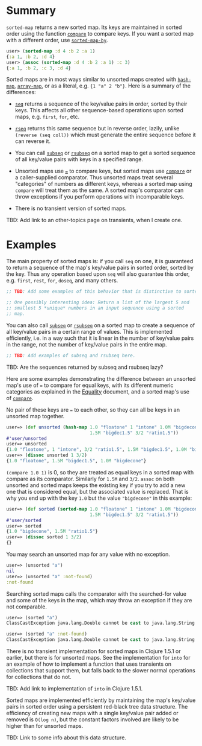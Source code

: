 # Summary

`sorted-map` returns a new sorted map.  Its keys are maintained in
sorted order using the function [`compare`][doc-compare] to compare
keys.  If you want a sorted map with a different order, use
[`sorted-map-by`][doc-sorted-map-by].

[doc-compare]: https://github.com/jafingerhut/thalia/blob/master/doc/project-docs/clojure.core-1.5.1/clojure.core/compare.md
[doc-sorted-map-by]: https://github.com/jafingerhut/thalia/blob/master/doc/project-docs/clojure.core-1.5.1/clojure.core/sorted-map-by.md

```clojure
user> (sorted-map :d 4 :b 2 :a 1)
{:a 1, :b 2, :d 4}
user> (assoc (sorted-map :d 4 :b 2 :a 1) :c 3)
{:a 1, :b 2, :c 3, :d 4}
```

Sorted maps are in most ways similar to unsorted maps created with
[`hash-map`][doc-hash-map], [`array-map`][doc-array-map], or as a
literal, e.g. `{1 "a" 2 "b"}`.  Here is a summary of the differences:

* [`seq`][doc-seq] returns a sequence of the key/value pairs in order,
  sorted by their keys.  This affects all other sequence-based
  operations upon sorted maps, e.g. `first`, `for`, etc.

* [`rseq`][doc-rseq] returns this same sequence but in reverse order,
  lazily, unlike `(reverse (seq coll))` which must generate the entire
  sequence before it can reverse it.

* You can call [`subseq`][doc-subseq] or [`rsubseq`][doc-rsubseq] on a
  sorted map to get a sorted sequence of all key/value pairs with keys
  in a specified range.

* Unsorted maps use [`=`][Equality] to compare keys, but sorted maps
  use [`compare`][doc-compare] or a caller-supplied comparator.  Thus
  unsorted maps treat several "categories" of numbers as different
  keys, whereas a sorted map using `compare` will treat them as the
  same.  A sorted map's comparator can throw exceptions if you perform
  operations with incomparable keys.

* There is no transient version of sorted maps.

TBD: Add link to an other-topics page on transients, when I create
one.

[doc-hash-map]: https://github.com/jafingerhut/thalia/blob/master/doc/project-docs/clojure.core-1.5.1/clojure.core/hash-map.md
[doc-array-map]: https://github.com/jafingerhut/thalia/blob/master/doc/project-docs/clojure.core-1.5.1/clojure.core/array-map.md
[doc-seq]: https://github.com/jafingerhut/thalia/blob/master/doc/project-docs/clojure.core-1.5.1/clojure.core/seq.md
[doc-rseq]: https://github.com/jafingerhut/thalia/blob/master/doc/project-docs/clojure.core-1.5.1/clojure.core/rseq.md
[doc-subseq]: https://github.com/jafingerhut/thalia/blob/master/doc/project-docs/clojure.core-1.5.1/clojure.core/subseq.md
[doc-rsubseq]: https://github.com/jafingerhut/thalia/blob/master/doc/project-docs/clojure.core-1.5.1/clojure.core/rsubseq.md
[Equality]: https://github.com/jafingerhut/thalia/blob/master/doc/other-topics/equality.md
[doc-compare]: https://github.com/jafingerhut/thalia/blob/master/doc/project-docs/clojure.core-1.5.1/clojure.core/compare.md


# Examples

The main property of sorted maps is: if you call `seq` on one, it is
guaranteed to return a sequence of the map's key/value pairs in sorted
order, sorted by the key.  Thus any operation based upon `seq` will
also guarantee this order, e.g. `first`, `rest`, `for`, `doseq`, and
many others.

```clojure
;; TBD: Add some examples of this behavior that is distinctive to sorted maps.

;; One possibly interesting idea: Return a list of the largest 5 and
;; smallest 5 *unique* numbers in an input sequence using a sorted
;; map.

```

You can also call [`subseq`][doc-subseq] or [`rsubseq`][doc-rsubseq]
on a sorted map to create a sequence of all key/value pairs in a
certain range of values.  This is implemented efficiently, i.e. in a
way such that it is linear in the number of key/value pairs in the
range, not the number of key/value pairs in the entire map.

```clojure
;; TBD: Add examples of subseq and rsubseq here.

```

TBD: Are the sequences returned by subseq and rsubseq lazy?

Here are some examples demonstrating the difference between an
unsorted map's use of `=` to compare for equal keys, with its
different numeric categories as explained in the [Equality][Equality]
document, and a sorted map's use of [`compare`][doc-compare].

No pair of these keys are `=` to each other, so they can all be keys
in an unsorted map together.

```clojure
user=> (def unsorted (hash-map 1.0 "floatone" 1 "intone" 1.0M "bigdecone"
                               1.5M "bigdec1.5" 3/2 "ratio1.5"))
#'user/unsorted
user=> unsorted
{1.0 "floatone", 1 "intone", 3/2 "ratio1.5", 1.5M "bigdec1.5", 1.0M "bigdecone"}
user=> (dissoc unsorted 1 3/2)
{1.0 "floatone", 1.5M "bigdec1.5", 1.0M "bigdecone"}
```

`(compare 1.0 1)` is 0, so they are treated as equal keys in a sorted
map with compare as its comparator.  Similarly for `1.5M` and `3/2`.
`assoc` on both unsorted and sorted maps keeps the existing key if you
try to add a new one that is considered equal, but the associated
value is replaced.  That is why you end up with the key `1.0` but the
value `"bigdecone"` in this example:

```clojure
user=> (def sorted (sorted-map 1.0 "floatone" 1 "intone" 1.0M "bigdecone"
                               1.5M "bigdec1.5" 3/2 "ratio1.5"))
#'user/sorted
user=> sorted
{1.0 "bigdecone", 1.5M "ratio1.5"}
user=> (dissoc sorted 1 3/2)
{}
```

You may search an unsorted map for any value with no exception.

```clojure
user=> (unsorted "a")
nil
user=> (unsorted "a" :not-found)
:not-found
```

Searching sorted maps calls the comparator with the searched-for value
and some of the keys in the map, which may throw an exception if they
are not comparable.

```clojure
user=> (sorted "a")
ClassCastException java.lang.Double cannot be cast to java.lang.String  java.lang.String.compareTo (String.java:108)

user=> (sorted "a" :not-found)
ClassCastException java.lang.Double cannot be cast to java.lang.String  java.lang.String.compareTo (String.java:108)

```

There is no transient implementation for sorted maps in Clojure 1.5.1
or earlier, but there is for unsorted maps.  See the implementation
for `into` for an example of how to implement a function that uses
transients on collections that support them, but falls back to the
slower normal operations for collections that do not.

TBD: Add link to implementation of `into` in Clojure 1.5.1.

Sorted maps are implemented efficiently by maintaining the map's
key/value pairs in sorted order using a persistent red-black tree data
structure.  The efficiency of creating new maps with a single
key/value pair added or removed is `O(log n)`, but the constant
factors involved are likely to be higher than for unsorted maps.

TBD: Link to some info about this data structure.
